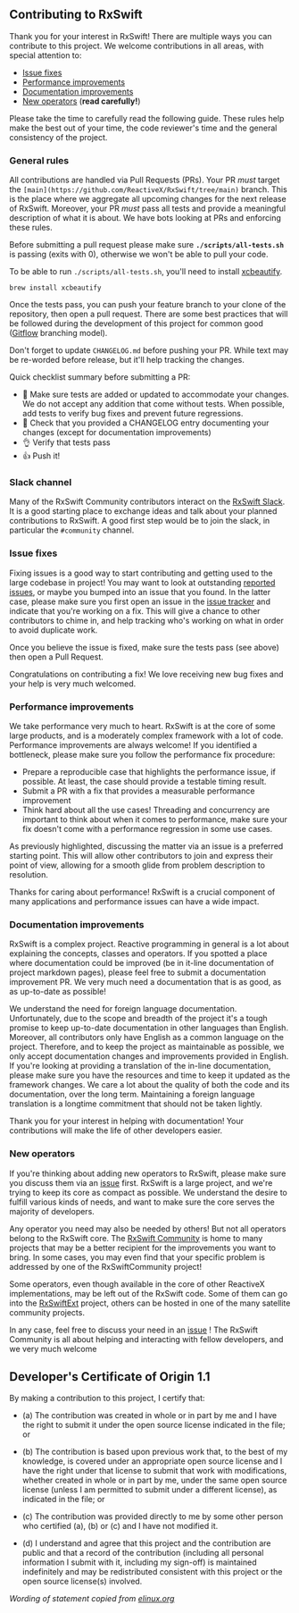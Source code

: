 ## Contributing to RxSwift

Thank you for your interest in RxSwift! There are multiple ways you can contribute to this project. We welcome contributions in all areas, with special attention to:

* [Issue fixes](#issue-fixes)
* [Performance improvements](#performance-improvements)
* [Documentation improvements](#documentation-improvements)
* [New operators](#new-operators) (**read carefully!**)

Please take the time to carefully read the following guide. These rules help make the best out of your time, the code reviewer's time and the general consistency of the project.

### General rules

All contributions are handled via Pull Requests (PRs). Your PR _must_ target the `[main](https://github.com/ReactiveX/RxSwift/tree/main)` branch. This is the place where we aggregate all upcoming changes for the next release of RxSwift. Moreover, your PR _must_ pass all tests and provide a meaningful description of what it is about. We have bots looking at PRs and enforcing these rules.

Before submitting a pull request please make sure **`./scripts/all-tests.sh`** is passing (exits with 0), otherwise we won't be able to pull your code.

To be able to run `./scripts/all-tests.sh`, you'll need to install [xcbeautify](https://github.com/cpisciotta/xcbeautify).

`brew install xcbeautify`

Once the tests pass, you can push your feature branch to your clone of the repository, then open a pull request. There are some best practices that will be followed during the development of this project for common good ([Gitflow](http://nvie.com/posts/a-successful-git-branching-model/) branching model).

Don't forget to update `CHANGELOG.md` before pushing your PR. While text may be re-worded before release, but it'll help tracking the changes.

Quick checklist summary before submitting a PR:

* 🔎 Make sure tests are added or updated to accommodate your changes. We do not accept any addition that come without tests. When possible, add tests to verify bug fixes and prevent future regressions.
* 📖 Check that you provided a CHANGELOG entry documenting your changes (except for documentation improvements)
* 👌 Verify that tests pass
* 👍 Push it!

### Slack channel

Many of the RxSwift Community contributors interact on the [RxSwift Slack](https://rxswift.slack.com). It is a good starting place to exchange ideas and talk about your planned contributions to RxSwift. A good first step would be to join the slack, in particular the `#community` channel.

### Issue fixes

Fixing issues is a good way to start contributing and getting used to the large codebase in project! You may want to look at outstanding [reported issues](https://github.com/ReactiveX/RxSwift/issues), or maybe you bumped into an issue that you found. In the latter case, please make sure you first open an issue in the [issue tracker](https://github.com/ReactiveX/RxSwift/issues) and indicate that you're working on a fix. This will give a chance to other contributors to chime in, and help tracking who's working on what in order to avoid duplicate work.

Once you believe the issue is fixed, make sure the tests pass (see above) then open a Pull Request.

Congratulations on contributing a fix! We love receiving new bug fixes and your help is very much welcomed.

### Performance improvements

We take performance very much to heart. RxSwift is at the core of some large products, and is a moderately complex framework with a lot of code. Performance improvements are always welcome! If you identified a bottleneck, please make sure you follow the performance fix procedure:

* Prepare a reproducible case that highlights the performance issue, if possible. At least, the case should provide a testable timing result.
* Submit a PR with a fix that provides a measurable performance improvement
* Think hard about all the use cases! Threading and concurrency are important to think about when it comes to performance, make sure your fix doesn't come with a performance regression in some use cases.

As previously highlighted, discussing the matter via an issue is a preferred starting point. This will allow other contributors to join and express their point of view, allowing for a smooth glide from problem description to resolution.

Thanks for caring about performance! RxSwift is a crucial component of many applications and performance issues can have a wide impact.

### Documentation improvements

RxSwift is a complex project. Reactive programming in general is a lot about explaining the concepts, classes and operators. If you spotted a place where documentation could be improved (be in it-line documentation of project markdown pages), please feel free to submit a documentation improvement PR. We very much need a documentation that is as good, as as up-to-date as possible!

We understand the need for foreign language documentation. Unfortunately, due to the scope and breadth of the project it's a tough promise to keep up-to-date documentation in other languages than English. Moreover, all contributors only have English as a common language on the project. Therefore, and to keep the project as maintainable as possible, we only accept documentation changes and improvements provided in English. If you're looking at providing a translation of the in-line documentation, please make sure you have the resources and time to keep it updated as the framework changes. We care a lot about the quality of both the code and its documentation, over the long term. Maintaining a foreign language translation is a longtime commitment that should not be taken lightly.

Thank you for your interest in helping with documentation! Your contributions will make the life of other developers easier.


### New operators

If you're thinking about adding new operators to RxSwift, please make sure you discuss them via an [issue](https://github.com/ReactiveX/RxSwift/issues) first. RxSwift is a large project, and we're trying to keep its core as compact as possible. We understand the desire to fulfill various kinds of needs, and want to make sure the core serves the majority of developers.

Any operator you need may also be needed by others! But not all operators belong to the RxSwift core. The [RxSwift Community](https://github.com/RxSwiftCommunity/) is home to many projects that may be a better recipient for the improvements you want to bring. In some cases, you may even find that your specific problem is addressed by one of the RxSwiftCommunity project!

Some operators, even though available in the core of other ReactiveX implementations, may be left out of the RxSwift code. Some of them can go into the [RxSwiftExt](https://github.com/RxSwiftCommunity/RxSwiftExt) project, others can be hosted in one of the many satellite community projects.

In any case, feel free to discuss your need in an [issue](https://github.com/ReactiveX/RxSwift/issues) ! The RxSwift Community is all about helping and interacting with fellow developers, and we very much welcome 


## Developer's Certificate of Origin 1.1

By making a contribution to this project, I certify that:

- (a) The contribution was created in whole or in part by me and I
      have the right to submit it under the open source license
      indicated in the file; or

- (b) The contribution is based upon previous work that, to the best
      of my knowledge, is covered under an appropriate open source
      license and I have the right under that license to submit that
      work with modifications, whether created in whole or in part
      by me, under the same open source license (unless I am
      permitted to submit under a different license), as indicated
      in the file; or

- (c) The contribution was provided directly to me by some other
      person who certified (a), (b) or (c) and I have not modified
      it.

- (d) I understand and agree that this project and the contribution
      are public and that a record of the contribution (including all
      personal information I submit with it, including my sign-off) is
      maintained indefinitely and may be redistributed consistent with
      this project or the open source license(s) involved.

*Wording of statement copied from [elinux.org](http://elinux.org/Developer_Certificate_Of_Origin)*
